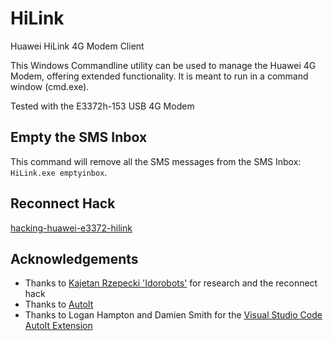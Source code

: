 # HiLink
Huawei HiLink 4G Modem Client

This Windows Commandline utility can be used to manage the Huawei 4G Modem, offering extended functionality.
It is meant to run in a command window (cmd.exe).

Tested with the E3372h-153 USB 4G Modem

## Empty the SMS Inbox
This command will remove all the SMS messages from the SMS Inbox: `HiLink.exe emptyinbox`.

## Reconnect Hack

[hacking-huawei-e3372-hilink](https://blog.idorobots.org/entries/hacking-huawei-e3372-hilink..html)

## Acknowledgements

* Thanks to [Kajetan Rzepecki 'Idorobots'](https://github.com/Idorobots) for research and the reconnect hack
* Thanks to [AutoIt](https://www.autoitscript.com)
* Thanks to Logan Hampton and Damien Smith for the [Visual Studio Code AutoIt Extension](https://github.com/loganch/AutoIt-VSCode)
